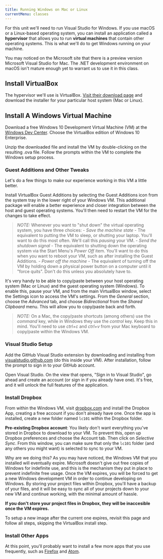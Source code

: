 ```yaml
---
title: Running Windows on Mac or Linux
currentMenu: classes
---
```


For this unit we'll need to run Visual Studio for Windows. If you use macOS or a Linux-based operating system, you can install an application called a **hypervisor** that allows you to run **virtual machines** that contain other operating systems. This is what we'll do to get Windows running on your machine.

<aside class="aside-note" markdown="1"> You may noticed on the Microsoft site that there is a preview version Microsoft Visual Studio for Mac. The .NET development environment on macOS isn't mature enough yet to warrant us to use it in this class.
</aside>

## Install VirtualBox

The hypervisor we'll use is VirtualBox. [Visit their download page](https://www.virtualbox.org/wiki/Downloads) and download the installer for your particular host system (Mac or Linux).

## Install A Windows Virtual Machine

Download a free Windows 10 Development Virtual Machine (VM) at the [Windows Dev Center](https://developer.microsoft.com/en-us/windows/downloads/virtual-machines). Choose the VirtualBox edition of Windows 10 Enterprise.

Unzip the downloaded file and install the VM by double-clicking on the resulting .ova file. Follow the prompts within the VM to complete the Windows setup process.

### Guest Additions and Other Tweaks

Let's do a few things to make our experience working in this VM a little better.

Install VirtualBox Guest Additions by selecting the Guest Additions icon from the system tray in the lower right of your Windows VM. This additional package will enable a better experience and closer integration between the host and guest operating systems. You'll then need to restart the VM for the changes to take effect.

> *NOTE:* Whenever you want to "shut down" the virtual operating system, you have three choices:
    - *Save the machine state* - The equivalent to putting the VM to sleep, or shutting your laptop. You'll want to do this most often. We'll call this *pausing* your VM.
    - *Send the shutdown signal* - The equivalent to shutting down the operating system via the Start Menu's *Power Off* item. You'll want to do this when you want to reboot your VM, such as after installing the Guest Additions.
    - *Power off the machine* - The equivalent of turning off the VM by holding down a physical power button on a computer until it "force quits". Don't do this unless you absolutely have to.

It's very handy to be able to copy/paste between your host operating system (Mac or Linux) and the guest operating system (Windows). To enable this, pause your VM, and from the main VirtualBox window, select the Settings icon to access the VM's settings. From the *General* section, choose the *Advanced* tab, and choose *Bidirectional* from the *Shared Clipboard* menu. This will allow you to copy/paste back and forth.

> *NOTE:* On a Mac, the copy/paste shortcuts (among others) use the *command* key, while in Windows they use the *control* key. Keep this in mind. You'll need to use *ctrl+c* and *ctrl+v* from your Mac keyboard to copy/paste within the Windows VM.

### Visual Studio Setup

Add the GitHub Visual Studio extension by downloading and installing from [visualstudio.github.com](https://visualstudio.github.com/) (do this inside your VM). After installation, follow the prompt to sign in to your GitHub account.

Open Visual Studio. On the view that opens, "Sign in to Visual Studio", go ahead and create an account (or sign in if you already have one). It's free, and it will unlock the full features of the application.

### Install Dropbox

From within the Windows VM, visit [dropbox.com](https://www.dropbox.com/) and install the Dropbox App, creating a free account if you don't already have one. Once the app is installed, create a new folder named `lc101` within the Dropbox folder.

**Pre-existing Dropbox account**: You likely don't want everything you've stored in Dropbox to download to your VM. To prevent this, open up Dropbox preferences and choose the Account tab. Then click on *Selective Sync*. From this window, you can make sure that only the `lc101` folder (and any others you might want) is selected to sync to your VM.

Why are we doing this? As you may have noticed, the Windows VM that you installed will eventually expire. Microsoft doesn't give out free copies of Windows for indefinite use, and this is the mechanism they put in place to prevent indefinite free usage. Once the VM expires, you will be forced to get a new Windows development VM in order to continue developing on Windows. By storing your project files within Dropbox, you'll have a backup of your files, and it will be easy to sync all of your projects down to your new VM and continue working, with the minimal amount of hassle.

**If you don't store your project files in Dropbox, they will be inaccesible once the VM expires.**

To setup a new image after the current one expires, revisit this page and follow all steps, skipping the VirtualBox install step.

### Install Other Apps

At this point, you'll probably want to install a few more apps that you use frequently, such as [Firefox](https://www.mozilla.org/en-US/firefox/new/) and [Atom](https://atom.io/).
